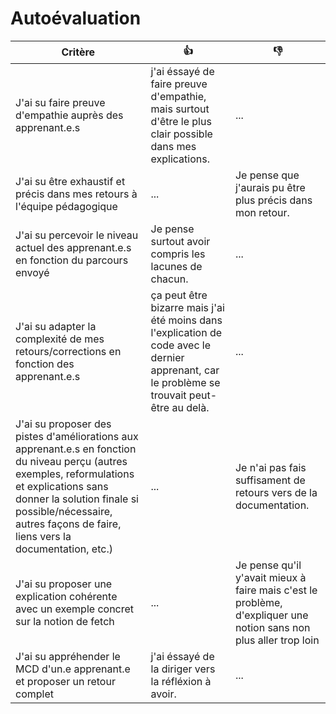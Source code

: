 # Autoévaluation

| Critère | 👍 | 👎 |
| ---------------- | ---------------- | ---------------- |
| J'ai su faire preuve d'empathie auprès des apprenant.e.s | j'ai éssayé de faire preuve d'empathie, mais surtout d'être le plus clair possible dans mes explications. | ... |
| J'ai su être exhaustif et précis dans mes retours à l'équipe pédagogique | ... | Je pense que j'aurais pu être plus précis dans mon retour. |
| J'ai su percevoir le niveau actuel des apprenant.e.s en fonction du parcours envoyé | Je pense surtout avoir compris les lacunes de chacun. | ... |
| J'ai su adapter la complexité de mes retours/corrections en fonction des apprenant.e.s  | ça peut être bizarre mais j'ai été moins dans l'explication de code avec le dernier apprenant, car le problème se trouvait peut-être au delà. | ... |
| J'ai su proposer des pistes d'améliorations aux apprenant.e.s en fonction du niveau perçu (autres exemples, reformulations et explications sans donner la solution finale si possible/nécessaire, autres façons de faire, liens vers la documentation, etc.) | ... | Je n'ai pas fais suffisament de retours vers de la documentation. |
| J'ai su proposer une explication cohérente avec un exemple concret sur la notion de fetch | ... | Je pense qu'il y'avait mieux à faire mais c'est le problème, d'expliquer une notion sans non plus aller trop loin |
| J'ai su appréhender le MCD d'un.e apprenant.e et proposer un retour complet | j'ai éssayé de la diriger vers la réfléxion à avoir. | ... |

